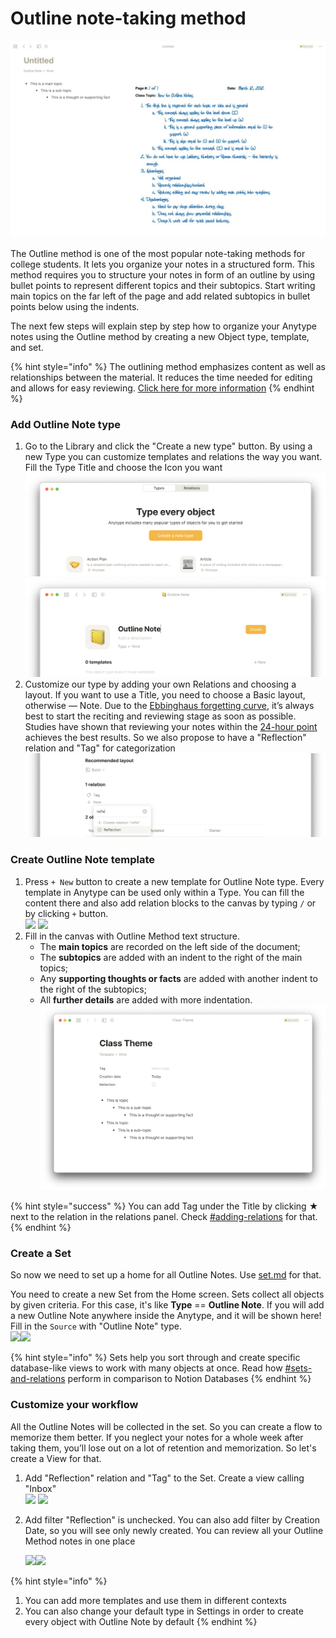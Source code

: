 # Outline note-taking method

![topic → sub-topic → thoughts](<../../.gitbook/assets/Screenshot 2021-12-29 at 13.13.41.png>)

The Outline method is one of the most popular note-taking methods for college students. It lets you organize your notes in a structured form. This method requires you to structure your notes in form of an outline by using bullet points to represent different topics and their subtopics. Start writing main topics on the far left of the page and add related subtopics in bullet points below using the indents.&#x20;

The next few steps will explain step by step how to organize your Anytype notes using the Outline method by creating a new Object type, template, and set.

{% hint style="info" %}
The outlining method emphasizes content as well as relationships between the material. It reduces the time needed for editing and allows for easy reviewing. [Click here for more information](https://e-student.org/outline-note-taking-method/)
{% endhint %}

### Add Outline Note type

1. Go to the Library and click the "Create a new type" button.​​​ By using a new Type you can customize templates and relations the way you want. Fill the Type Title and choose the Icon you want\
   ![](<../../.gitbook/assets/create a new type.png>) ![](<../../.gitbook/assets/set name in type.png>)​
2. Customize our type by adding your own Relations and choosing a layout. If you want to use a Title, you need to choose a Basic layout, otherwise — Note. Due to the [Ebbinghaus forgetting curve](https://e-student.org/ebbinghaus-forgetting-curve/), it’s always best to start the reciting and reviewing stage as soon as possible. Studies have shown that reviewing your notes within the [24-hour point](https://journals.plos.org/plosone/article?id=10.1371/journal.pone.0120644) achieves the best results. So we also propose to have a "Reflection" relation and "Tag" for categorization  ​​\
   ![](<../../.gitbook/assets/set relation and layout.png>)​

### Create Outline Note template

1. Press `+ New` button to create a new template for Outline Note type. Every template in Anytype can be used only within a Type. You can fill the content there and also add relation blocks to the canvas by typing `/` or by clicking `+` button. \
   ![](../../.gitbook/assets/2\_create\_template.png) ![](https://files.gitbook.com/v0/b/gitbook-x-prod.appspot.com/o/spaces%2FMBWIxXziUmcK7h7uvLnI%2Fuploads%2Ff0eMzHjA1IVqhWDJSbdn%2Ftype\_from\_home\_2.png?alt=media\&token=65058382-13a8-4058-bf84-0af6a88842b1)
2. Fill in the canvas with Outline Method text structure.&#x20;
   * The **main topics** are recorded on the left side of the document;
   * The **subtopics** are added with an indent to the right of the main topics;
   * Any **supporting thoughts or facts** are added with another indent to the right of the subtopics;
   * All **further details** are added with more indentation.![](../../.gitbook/assets/outline.png)

{% hint style="success" %}
You can add Tag under the Title by clicking ★ next to the relation in the relations panel. Check [#adding-relations](../../fundamentals/relation.md#adding-relations "mention") for that.
{% endhint %}

### Create a Set

So now we need to set up a home for all Outline Notes. Use [set.md](../../fundamentals/set.md "mention") for that.

You need to create a new Set from the Home screen. Sets collect all objects by given criteria. For this case, it's like **Type** == **Outline Note**. If you will add a new Outline Note anywhere inside the Anytype, and it will be shown here! Fill in the `Source` with "Outline Note" type. \
​​![](https://files.gitbook.com/v0/b/gitbook-x-prod.appspot.com/o/spaces%2FMBWIxXziUmcK7h7uvLnI%2Fuploads%2FKMPQdN9bbOHenKcS7RtM%2Fset\_1.png?alt=media\&token=ffb09aa2-3fd9-496d-81bc-f6fbd571ed07)​ ![](../../.gitbook/assets/2\_outline\_set.png)​

{% hint style="info" %}
Sets help you sort through and create specific database-like views to work with many objects at once. Read how [#sets-and-relations](../../migrating/start/fundamentaldifferences.md#sets-and-relations "mention") perform in comparison to Notion Databases
{% endhint %}

### Customize your workflow <a href="#quickly-create-notes-by-adding-templates" id="quickly-create-notes-by-adding-templates"></a>

All the Outline Notes will be collected in the set. So you can create a flow to memorize them better. If you neglect your notes for a whole week after taking them, you’ll lose out on a lot of retention and memorization. So let's create a View for that.

1. Add  "Reflection" relation and "Tag"  to the Set. Create a view calling "Inbox"\
   ![](../../.gitbook/assets/2\_custom\_relations.png) ![](../../.gitbook/assets/2\_add\_view.png)&#x20;
2.  Add filter "Reflection" is unchecked. You can also add filter by Creation Date, so you will see only newly created. You can review all your Outline Method notes in one place

    ![](../../.gitbook/assets/2\_add\_filter.png)![](../../.gitbook/assets/2\_finished.png)

{% hint style="info" %}
1. You can add more templates and use them in different contexts
2. You can also change your default type in Settings in order to create every object with Outline Note by default
{% endhint %}
